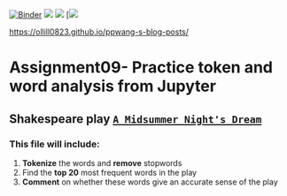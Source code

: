 [//]: # (This template replaces README.md when someone creates a new repo with the fastpages template.)

[![Binder](https://mybinder.org/badge_logo.svg)](https://mybinder.org/v2/gh/ollill0823/ppwang-s-blog-posts/HEAD)
![](https://github.com/ollill0823/ppwang-s-blog-posts/workflows/CI/badge.svg) 
![](https://github.com/ollill0823/ppwang-s-blog-posts/workflows/GH-Pages%20Status/badge.svg) 
[![](https://github.com/ollill0823/ppwang-s-blog-posts)


[//]: # (END OF BADGES SECTION)

https://ollill0823.github.io/ppwang-s-blog-posts/

# Assignment09- Practice token and word analysis from Jupyter

##  Shakespeare play [`A Midsummer Night's Dream`](http://shakespeare.mit.edu/midsummer/full.html) 


### This file will include:
1. **Tokenize** the words and **remove** stopwords
2. Find the **top 20** most frequent words in the play
3. **Comment** on whether these words give an accurate sense of the play
